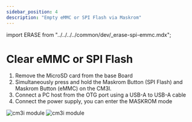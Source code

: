 ```yaml
---
sidebar_position: 4
description: "Empty eMMC or SPI Flash via Maskrom"
---
```


import ERASE from "../../../../common/dev/\_erase-spi-emmc.mdx";

# Clear eMMC or SPI Flash

<ERASE loader="https://dl.radxa.com/rock3/images/loader/rock-3b/rk356x_spl_loader_ddr1056_v1.10.111.bin" rkdevtool_erase_emmc_img="/img/common/rkdevtool/rk3588-rkdevtool-erase-eMMC.webp" rkdevtool_erase_spi_flash_img="/img/common/rkdevtool/rk3588-rkdevtool-erase-spi-flash.webp">

<ol>
    <li>Remove the MicroSD card from the base Board</li>
    <li>Simultaneously press and hold the Maskrom Button (SPI Flash) and Maskrom Button (eMMC) on the CM3I.</li>
    <li>Connect a PC host from the OTG port using a USB-A to USB-A cable</li>
    <li>Connect the power supply, you can enter the MASKROM mode</li>
</ol>
<img src="/img/cm3i/cm3i-overview.webp" alt="cm3i module" style={{ width: "80%" }} />
<img src="/img/cm3i/cm3i-io-otg-connection.webp" alt="cm3i module" style={{ width: "80%" }} />

</ERASE>
